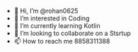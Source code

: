 - 👋 Hi, I’m @rohan0625
- 👀 I’m interested in Coding
- 🌱 I’m currently learning Kotlin
- 💞️ I’m looking to collaborate on a Stsrtup
- 📫 How to reach me 8858311388

<!---
rohan0625/rohan0625 is a ✨ special ✨ repository because its `README.md` (this file) appears on your GitHub profile.
You can click the Preview link to take a look at your changes.
--->
